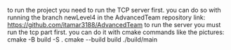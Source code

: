 to run the project you need to run the TCP server first.
you can do so with running the branch newLevel4 in the AdvancedTeam repository link: https://github.com/itamar3188/AdvancedTeam
to run the server you must run the tcp part first.
you can do it with cmake commands like the pictures:
cmake -B build -S .
cmake --build build
./build/main

